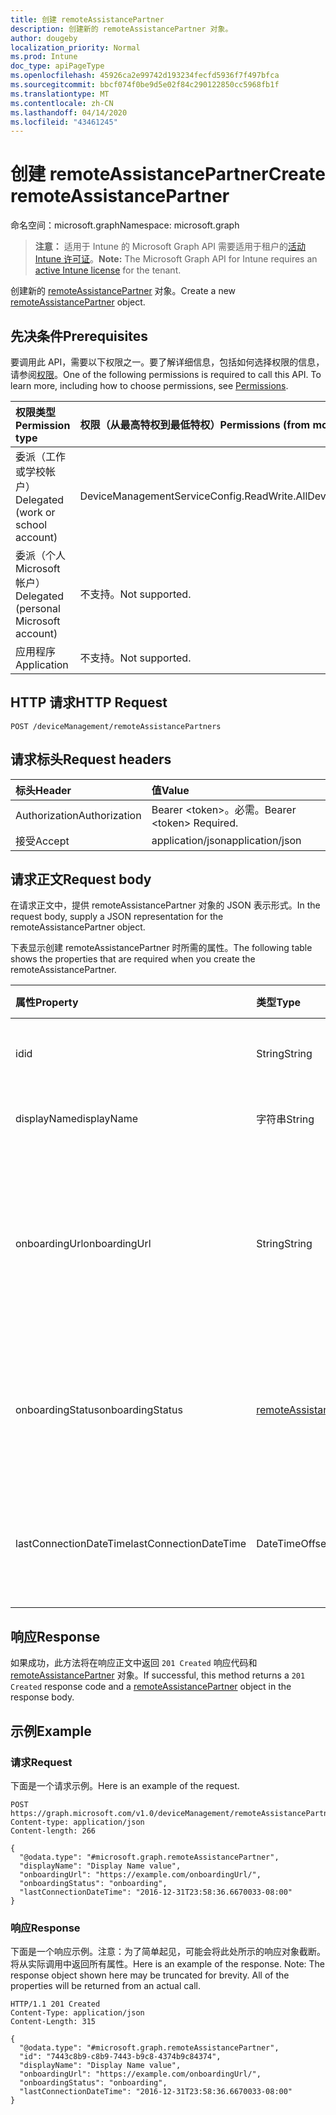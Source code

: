 ```yaml
---
title: 创建 remoteAssistancePartner
description: 创建新的 remoteAssistancePartner 对象。
author: dougeby
localization_priority: Normal
ms.prod: Intune
doc_type: apiPageType
ms.openlocfilehash: 45926ca2e99742d193234fecfd5936f7f497bfca
ms.sourcegitcommit: bbcf074f0be9d5e02f84c290122850cc5968fb1f
ms.translationtype: MT
ms.contentlocale: zh-CN
ms.lasthandoff: 04/14/2020
ms.locfileid: "43461245"
---
```

# <a name="create-remoteassistancepartner"></a><span data-ttu-id="9de1c-103">创建 remoteAssistancePartner</span><span class="sxs-lookup"><span data-stu-id="9de1c-103">Create remoteAssistancePartner</span></span>

<span data-ttu-id="9de1c-104">命名空间：microsoft.graph</span><span class="sxs-lookup"><span data-stu-id="9de1c-104">Namespace: microsoft.graph</span></span>

> <span data-ttu-id="9de1c-105">**注意：** 适用于 Intune 的 Microsoft Graph API 需要适用于租户的[活动 Intune 许可证](https://go.microsoft.com/fwlink/?linkid=839381)。</span><span class="sxs-lookup"><span data-stu-id="9de1c-105">**Note:** The Microsoft Graph API for Intune requires an [active Intune license](https://go.microsoft.com/fwlink/?linkid=839381) for the tenant.</span></span>

<span data-ttu-id="9de1c-106">创建新的 [remoteAssistancePartner](../resources/intune-remoteassistance-remoteassistancepartner.md) 对象。</span><span class="sxs-lookup"><span data-stu-id="9de1c-106">Create a new [remoteAssistancePartner](../resources/intune-remoteassistance-remoteassistancepartner.md) object.</span></span>

## <a name="prerequisites"></a><span data-ttu-id="9de1c-107">先决条件</span><span class="sxs-lookup"><span data-stu-id="9de1c-107">Prerequisites</span></span>
<span data-ttu-id="9de1c-p101">要调用此 API，需要以下权限之一。要了解详细信息，包括如何选择权限的信息，请参阅[权限](/graph/permissions-reference)。</span><span class="sxs-lookup"><span data-stu-id="9de1c-p101">One of the following permissions is required to call this API. To learn more, including how to choose permissions, see [Permissions](/graph/permissions-reference).</span></span>

|<span data-ttu-id="9de1c-110">权限类型</span><span class="sxs-lookup"><span data-stu-id="9de1c-110">Permission type</span></span>|<span data-ttu-id="9de1c-111">权限（从最高特权到最低特权）</span><span class="sxs-lookup"><span data-stu-id="9de1c-111">Permissions (from most to least privileged)</span></span>|
|:---|:---|
|<span data-ttu-id="9de1c-112">委派（工作或学校帐户）</span><span class="sxs-lookup"><span data-stu-id="9de1c-112">Delegated (work or school account)</span></span>|<span data-ttu-id="9de1c-113">DeviceManagementServiceConfig.ReadWrite.All</span><span class="sxs-lookup"><span data-stu-id="9de1c-113">DeviceManagementServiceConfig.ReadWrite.All</span></span>|
|<span data-ttu-id="9de1c-114">委派（个人 Microsoft 帐户）</span><span class="sxs-lookup"><span data-stu-id="9de1c-114">Delegated (personal Microsoft account)</span></span>|<span data-ttu-id="9de1c-115">不支持。</span><span class="sxs-lookup"><span data-stu-id="9de1c-115">Not supported.</span></span>|
|<span data-ttu-id="9de1c-116">应用程序</span><span class="sxs-lookup"><span data-stu-id="9de1c-116">Application</span></span>|<span data-ttu-id="9de1c-117">不支持。</span><span class="sxs-lookup"><span data-stu-id="9de1c-117">Not supported.</span></span>|

## <a name="http-request"></a><span data-ttu-id="9de1c-118">HTTP 请求</span><span class="sxs-lookup"><span data-stu-id="9de1c-118">HTTP Request</span></span>
<!-- {
  "blockType": "ignored"
}
-->
``` http
POST /deviceManagement/remoteAssistancePartners
```

## <a name="request-headers"></a><span data-ttu-id="9de1c-119">请求标头</span><span class="sxs-lookup"><span data-stu-id="9de1c-119">Request headers</span></span>
|<span data-ttu-id="9de1c-120">标头</span><span class="sxs-lookup"><span data-stu-id="9de1c-120">Header</span></span>|<span data-ttu-id="9de1c-121">值</span><span class="sxs-lookup"><span data-stu-id="9de1c-121">Value</span></span>|
|:---|:---|
|<span data-ttu-id="9de1c-122">Authorization</span><span class="sxs-lookup"><span data-stu-id="9de1c-122">Authorization</span></span>|<span data-ttu-id="9de1c-123">Bearer &lt;token&gt;。必需。</span><span class="sxs-lookup"><span data-stu-id="9de1c-123">Bearer &lt;token&gt; Required.</span></span>|
|<span data-ttu-id="9de1c-124">接受</span><span class="sxs-lookup"><span data-stu-id="9de1c-124">Accept</span></span>|<span data-ttu-id="9de1c-125">application/json</span><span class="sxs-lookup"><span data-stu-id="9de1c-125">application/json</span></span>|

## <a name="request-body"></a><span data-ttu-id="9de1c-126">请求正文</span><span class="sxs-lookup"><span data-stu-id="9de1c-126">Request body</span></span>
<span data-ttu-id="9de1c-127">在请求正文中，提供 remoteAssistancePartner 对象的 JSON 表示形式。</span><span class="sxs-lookup"><span data-stu-id="9de1c-127">In the request body, supply a JSON representation for the remoteAssistancePartner object.</span></span>

<span data-ttu-id="9de1c-128">下表显示创建 remoteAssistancePartner 时所需的属性。</span><span class="sxs-lookup"><span data-stu-id="9de1c-128">The following table shows the properties that are required when you create the remoteAssistancePartner.</span></span>

|<span data-ttu-id="9de1c-129">属性</span><span class="sxs-lookup"><span data-stu-id="9de1c-129">Property</span></span>|<span data-ttu-id="9de1c-130">类型</span><span class="sxs-lookup"><span data-stu-id="9de1c-130">Type</span></span>|<span data-ttu-id="9de1c-131">说明</span><span class="sxs-lookup"><span data-stu-id="9de1c-131">Description</span></span>|
|:---|:---|:---|
|<span data-ttu-id="9de1c-132">id</span><span class="sxs-lookup"><span data-stu-id="9de1c-132">id</span></span>|<span data-ttu-id="9de1c-133">String</span><span class="sxs-lookup"><span data-stu-id="9de1c-133">String</span></span>|<span data-ttu-id="9de1c-134">合作伙伴的唯一标识符。</span><span class="sxs-lookup"><span data-stu-id="9de1c-134">Unique identifier of the partner.</span></span>|
|<span data-ttu-id="9de1c-135">displayName</span><span class="sxs-lookup"><span data-stu-id="9de1c-135">displayName</span></span>|<span data-ttu-id="9de1c-136">字符串</span><span class="sxs-lookup"><span data-stu-id="9de1c-136">String</span></span>|<span data-ttu-id="9de1c-137">合作伙伴的显示名称。</span><span class="sxs-lookup"><span data-stu-id="9de1c-137">Display name of the partner.</span></span>|
|<span data-ttu-id="9de1c-138">onboardingUrl</span><span class="sxs-lookup"><span data-stu-id="9de1c-138">onboardingUrl</span></span>|<span data-ttu-id="9de1c-139">String</span><span class="sxs-lookup"><span data-stu-id="9de1c-139">String</span></span>|<span data-ttu-id="9de1c-140">合作伙伴的载入门户的 URL，其中管理员可以配置其远程协助服务。</span><span class="sxs-lookup"><span data-stu-id="9de1c-140">URL of the partner's onboarding portal, where an administrator can configure their Remote Assistance service.</span></span>|
|<span data-ttu-id="9de1c-141">onboardingStatus</span><span class="sxs-lookup"><span data-stu-id="9de1c-141">onboardingStatus</span></span>|[<span data-ttu-id="9de1c-142">remoteAssistanceOnboardingStatus</span><span class="sxs-lookup"><span data-stu-id="9de1c-142">remoteAssistanceOnboardingStatus</span></span>](../resources/intune-remoteassistance-remoteassistanceonboardingstatus.md)|<span data-ttu-id="9de1c-143">待定.</span><span class="sxs-lookup"><span data-stu-id="9de1c-143">TBD.</span></span> <span data-ttu-id="9de1c-144">可取值为：`notOnboarded`、`onboarding`、`onboarded`。</span><span class="sxs-lookup"><span data-stu-id="9de1c-144">Possible values are: `notOnboarded`, `onboarding`, `onboarded`.</span></span>|
|<span data-ttu-id="9de1c-145">lastConnectionDateTime</span><span class="sxs-lookup"><span data-stu-id="9de1c-145">lastConnectionDateTime</span></span>|<span data-ttu-id="9de1c-146">DateTimeOffset</span><span class="sxs-lookup"><span data-stu-id="9de1c-146">DateTimeOffset</span></span>|<span data-ttu-id="9de1c-147">TEM 合作伙伴发送到 Intune 的上一个请求的时间戳。</span><span class="sxs-lookup"><span data-stu-id="9de1c-147">Timestamp of the last request sent to Intune by the TEM partner.</span></span>|



## <a name="response"></a><span data-ttu-id="9de1c-148">响应</span><span class="sxs-lookup"><span data-stu-id="9de1c-148">Response</span></span>
<span data-ttu-id="9de1c-149">如果成功，此方法将在响应正文中返回 `201 Created` 响应代码和 [remoteAssistancePartner](../resources/intune-remoteassistance-remoteassistancepartner.md) 对象。</span><span class="sxs-lookup"><span data-stu-id="9de1c-149">If successful, this method returns a `201 Created` response code and a [remoteAssistancePartner](../resources/intune-remoteassistance-remoteassistancepartner.md) object in the response body.</span></span>

## <a name="example"></a><span data-ttu-id="9de1c-150">示例</span><span class="sxs-lookup"><span data-stu-id="9de1c-150">Example</span></span>

### <a name="request"></a><span data-ttu-id="9de1c-151">请求</span><span class="sxs-lookup"><span data-stu-id="9de1c-151">Request</span></span>
<span data-ttu-id="9de1c-152">下面是一个请求示例。</span><span class="sxs-lookup"><span data-stu-id="9de1c-152">Here is an example of the request.</span></span>
``` http
POST https://graph.microsoft.com/v1.0/deviceManagement/remoteAssistancePartners
Content-type: application/json
Content-length: 266

{
  "@odata.type": "#microsoft.graph.remoteAssistancePartner",
  "displayName": "Display Name value",
  "onboardingUrl": "https://example.com/onboardingUrl/",
  "onboardingStatus": "onboarding",
  "lastConnectionDateTime": "2016-12-31T23:58:36.6670033-08:00"
}
```

### <a name="response"></a><span data-ttu-id="9de1c-153">响应</span><span class="sxs-lookup"><span data-stu-id="9de1c-153">Response</span></span>
<span data-ttu-id="9de1c-p103">下面是一个响应示例。注意：为了简单起见，可能会将此处所示的响应对象截断。将从实际调用中返回所有属性。</span><span class="sxs-lookup"><span data-stu-id="9de1c-p103">Here is an example of the response. Note: The response object shown here may be truncated for brevity. All of the properties will be returned from an actual call.</span></span>
``` http
HTTP/1.1 201 Created
Content-Type: application/json
Content-Length: 315

{
  "@odata.type": "#microsoft.graph.remoteAssistancePartner",
  "id": "7443c8b9-c8b9-7443-b9c8-4374b9c84374",
  "displayName": "Display Name value",
  "onboardingUrl": "https://example.com/onboardingUrl/",
  "onboardingStatus": "onboarding",
  "lastConnectionDateTime": "2016-12-31T23:58:36.6670033-08:00"
}
```






